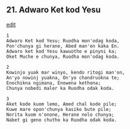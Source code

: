 
## 21.  Adwaro Ket kod Yesu
[edit](https://docs.google.com/document/d/1lTtUKNBPcypO7b5QH_LFgl8C1Z2kJbjV/edit?mode=html)




    1
    Adwaro Ket kod Yesu; Ruodha mon'odag koda, 
    Pon'chunya gi herane, Abed man'on kaka En. 
    Adwaro ket kod Yesu kawuotho e pinyni ka; 
    Oket Muche e chunya, Ruodha mon'odag koda.

    2
    Kowinjo yuak mar winyo, kendo ritogi man'on, 
    An'yo nowinj yuakna, On'yo chandruokna te; 
    Enochikna ngimana, Enowena kethona; 
    Chunya nobedi maler ka Ruodha odak koda.

    3
    Aket kode kuom lemo, Amed chal kode pile; 
    Kuwe mare opon'chunya kasiko bute pile; 
    Norita kuom n'onone, Herane nolo chunya; 
    Nabet gi geno chutho ka Ruodha odak koda.
